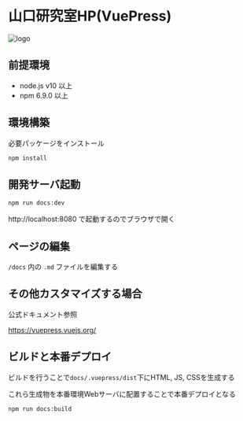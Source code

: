 # 山口研究室HP(VuePress)

![logo](https://user-images.githubusercontent.com/36836040/80109371-600a8400-85b8-11ea-91f0-30583ce557f1.png)

## 前提環境

- node.js v10 以上
- npm 6.9.0 以上

## 環境構築

必要パッケージをインストール

```bash
npm install
```

## 開発サーバ起動

```bash
npm run docs:dev
```

http://localhost:8080 で起動するのでブラウザで開く

## ページの編集

`/docs` 内の `.md` ファイルを編集する

## その他カスタマイズする場合

公式ドキュメント参照

https://vuepress.vuejs.org/

## ビルドと本番デプロイ

ビルドを行うことで`docs/.vuepress/dist`下にHTML, JS, CSSを生成する

これら生成物を本番環境Webサーバに配置することで本番デプロイとなる

```bash
npm run docs:build
```
